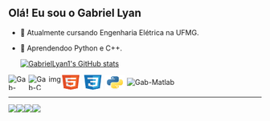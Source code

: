 ## Olá! Eu sou o Gabriel Lyan 
<link rel="stylesheet" href="https://cdn.jsdelivr.net/gh/devicons/devicon@v2.15.1/devicon.min.css">


- 🔭 Atualmente cursando Engenharia Elétrica na UFMG.
- 🌱 Aprendendoo Python e C++.

  [![GabrielLyan1's GitHub stats](https://github-readme-stats.vercel.app/api?username=GabrielLyan1&show_icons=true&theme=dracula)](https://github.com/GabrielLyan1/github-readme-stats)
  
<div style="display: flex"><br>
  <img align="center" alt="Gab-Cplusplus" height="30" width="40"
src="https://cdn.jsdelivr.net/gh/devicons/devicon/icons/cplusplus/cplusplus-original.svg" />        
  <img align="center" alt="Gab-C" height="30" width="40"
src="https://cdn.jsdelivr.net/gh/devicons/devicon/icons/c/c-original.svg" />    
  img <align="center" alt="Gab-Js" height="30" width="40" src="https://raw.githubusercontent.com/devicons/devicon/master/icons/javascript/javascript-plain.svg">
  <img align="center" alt="Gab-HTML" height="30" width="40" src="https://raw.githubusercontent.com/devicons/devicon/master/icons/html5/html5-original.svg">
  <img align="center" alt="Gab-CSS" height="30" width="40" src="https://raw.githubusercontent.com/devicons/devicon/master/icons/css3/css3-original.svg">
  <img align="center" alt="Gab-Python" height="30" width="40" src="https://raw.githubusercontent.com/devicons/devicon/master/icons/python/python-original.svg">
  <img align="center" alt="Gab-Matlab" height="30" width="40"
src="https://cdn.jsdelivr.net/gh/devicons/devicon/icons/matlab/matlab-original.svg" />
</div>

<hr>

<div style="display: flex"><br>
  <a href="https://www.linkedin.com/in/gabriel-lyan-12215720a/" target="_blank"><img src="https://img.shields.io/badge/-LinkedIn-%230077B5?style=for-the-badge&logo=linkedin&logoColor=white" target="_blank"></a>
  <a href = "mailto:gabriellyanb@gmail.com"><img src="https://img.shields.io/badge/-Gmail-%23333?style=for-the-badge&logo=gmail&logoColor=white" target="_blank"></a>
  <a href="https://instagram.com/gabriel_lyan1" target="_blank"><img src="https://img.shields.io/badge/-Instagram-%23E4405F?style=for-the-badge&logo=instagram&logoColor=white" target="_blank"></a>
  <a href="https://twitter.com/gabrieI_Iyan" target="_blank"><img src="https://img.shields.io/badge/Twitter-1DA1F2?style=for-the-badge&logo=twitter&logoColor=white" target="_blank"></a> 
</div>
